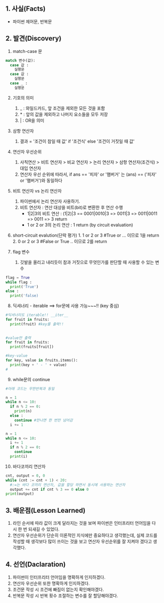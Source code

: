 ## 1. 사실(Facts)
- 파이썬 제어문, 반복문

## 2. 발견(Discovery)
1. match-case 문
```python
match 변수(값):
  case 값 :
    실행문
  case 값 :
    실행문
  case _ :
    실행문
```

2. 기호의 의미
    1. _ : 와일드카드, 앞 조건을 제외한 모든 것을 포함
    2. \* : 앞의 값을 제외하고 나머지 요소들을 모두 저장
    3. | : OR을 의미

3. 삼항 연산자
    1. 결과 = '조건이 참일 때 값' if '조건식' else '조건이 거짓일 때 값'
  

4. 연산자 우선순위
    1. 사칙연산 > 비트 연산자 > 비교 연산자 > 논리 연산자 > 삼항 연산자(조건식) > 대입 연산자
    2. 연산자 우선 순위에 따라서, if ans == '피자' or '햄버거' 는 (ans) == ('피자' or '햄버거')와 동일하다
        

5. 비트 연산자 vs 논리 연산자
     1. 파이썬에서 논리 연산자 사용하기.
     2. 비트 연산자 : 연산 대상을 비트(bit)로 변환한 후 연산 수행
          - 1|2|3의 비트 연산 : (1|2)|3 == 0001|0010|3 => 0011|3 =>  0011|0011 => 0011 => 3 return
          - 1 or 2 or 3의 논리 연산 : 1 return (by circuit evaluation)
       
            
6. short-circuit evalution(단락 평가)
       1. 1 or 2 or 3 #True or ... 이므로 1을 return
       2. 0 or 2 or 3 #False or True .. 이므로 2를 return

7. flag 변수
     1. 깃발을 올리고 내리듯이 참과 거짓으로 무엇인가를 판단할 때 사용할 수 있는 변수
```python
flag = True
while flag :
  print('True')
else :
  print('false)
```

8. 딕셔너리 - iterable ==> for문에 사용 가능~~~!! (key 중심)
```python
#딕셔너리도 iterable!! __iter__
for fruit in fruits:
  print(fruit) #key를 출력!!
  
  
#value만 출력
for fruit in fruits:
  print(fruits[fruit])

#key-value
for key, value in fruits.items():
  print(key + ' - ' + value)
#
 ```

9. while문의 continue
```python
#아래 코드는 무한반복과 동일

n = 1
while n <= 10:
  if n % 2 == 0:
    print(n)
  else :
    continue #만나면 한 번만 넘어감
  i += 1
```

```python
n = 1
while n <= 10:
  i += 1
  if n % 2 == 0:
    continue
  print(i)
```

10. 바다코끼리 연산자
```python
cnt, output = 0, 0
while (cnt := cnt + 1) < 20:
  #:=는 바다 코끼리 연산자, 값을 할당 하면서 동시에 사용하는 연산자
  output += cnt if cnt % 3 == 0 else 0
print(output)
```

## 3. 배운점(Lesson Learned)
1. 라인 순서에 따라 값이 크게 달라지는 것을 보며 파이썬은 인터프리터 언어임을 다시 한 번 되새길 수 있었다.
2. 연산자 우선순위가 단순히 이론적인 지식에만 중요하다고 생각했는데, 실제 코드를 작성할 때 생각보다 많이 쓰이는 것을 보고 연산자 우선순위를 잘 지켜야 겠다고 생각했다.



## 4.  선언(Daclaration)
1. 파이썬이 인터프리터 언어임을 명확하게 인지하겠다.
2. 연산자 우선순위 또한 명확하게 인지하겠다.
3. 조건문 작성 시 조건에 빠짐이 없는지 확인해야겠다.
4. 반복문 작성 시 반복 횟수 조절하는 변수를 잘 할당해야겠다.
